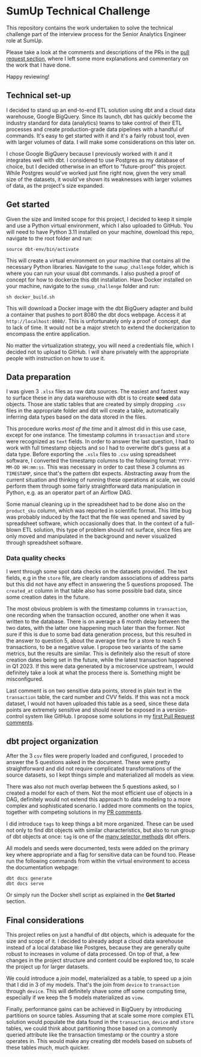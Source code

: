 # SumUp Technical Challenge

This repository contains the work undertaken to solve the technical challenge part of the interview process for the Senior Analytics Engineer role at SumUp.

Please take a look at the comments and descriptions of the PRs in the [pull request section](https://github.com/cscalisi/SumUp_Challenge/pulls?q=is%3Apr+is%3Aclosed), where I left some more explanations and commentary on the work that I have done. 

Happy reviewing!

## Technical set-up

I decided to stand up an end-to-end ETL solution using dbt and a cloud data warehouse, Google BigQuery. Since its launch, dbt has quickly become the industry standard for data (analytics) teams to take control of their ETL processes and create production-grade data pipelines with a handful of commands. It's easy to get started with it and it's a fairly robust tool, even with larger volumes of data. I will make some considerations on this later on.

I chose Google BigQuery because I previously worked with it and it integrates well with dbt. I considered to use Postgres as my database of choice, but I decided otherwise in an effort to "future-proof" this project. While Postgres would've worked just fine right now, given the very small size of the datasets, it would've shown its weaknesses with larger volumes of data, as the project's size expanded.

## Get started

Given the size and limited scope for this project, I decided to keep it simple and use a Python virtual environment, which I also uploaded to GitHub. You will need to have Python 3.11 installed on your machine, download this repo, navigate to the root folder and run:

```shell
source dbt-env/bin/activate
```
This will create a virtual environment on your machine that contains all the necessary Python libraries. Navigate to the `sumup_challenge` folder, which is where you can run your usual dbt commands.
I also pushed a proof of concept for how to dockerize this dbt installation. Have Docker installed on your machine, navigate to the `sumup_challenge` folder and run:

```shell
sh docker_build.sh
```
This will download a Docker image with the dbt BigQuery adapter and build a container that pushes to port 8080 the dbt docs webpage. Access it at `http://localhost:8080/`. 
This is unfortunately only a proof of concept, due to lack of time. It would not be a major stretch to extend the dockerization to encompass the entire application.

No matter the virtualization strategy, you will need a credentials file, which I decided not to upload to GitHub. I will share privately with the appropriate people with instruction on how to use it.

## Data preparation

I was given 3 `.xlsx` files as raw data sources. The easiest and fastest way to surface these in any data warehouse with dbt is to create **seed** data objects. Those are static tables that are created by simply dropping `.csv` files in the appropriate folder and dbt will create a table, automatically inferring data types based on the data stored in the files. 

This procedure works *most of the time* and it almost did in this use case, except for one instance. The timestamp columns in `transaction` and `store` were recognized as `text` fields. In order to answer the last question, I had to work with full timestamp objects and so I had to overwrite dbt's guess at a data type.
Before exporting the `.xslx` files to `.csv` using spreadsheet software, I converted the timestamp columns to the following format: `YYYY-MM-DD HH:mm:ss`. This was necessary in order to cast these 3 columns as `TIMESTAMP`, since that's the pattern dbt expects. Abstracting away from the current situation and thinking of running these operations at scale, we could perform them through some fairly straightforward data manipulation in Python, e.g. as an operator part of an Airflow DAG.

Some manual cleaning up in the spreadsheet had to be done also on the `product_sku` column, which was reported in scientific format. This little bug was probably induced by the fact that the file was opened and saved by spreadsheet software, which occasionally does that. In the context of a full-blown ETL solution, this type of problem should not surface, since files are only moved and manipulated in the background and never visualized through spreadsheet software.


### Data quality checks

I went through some spot data checks on the datasets provided. The text fields, e.g in the `store` file, are clearly random associations of address parts but this did not have any effect in answering the 5 questions proposed. The `created_at` column in that table also has some possible bad data, since some creation dates in the future. 

The most obvious problem is with the timestamp columns in `transaction`, one recording when the transaction occured, another one when it was written to the database. There is on average a 6 month delay between the two dates, with the latter one happening much later than the former. Not sure if this is due to some bad data generation process, but this resulted in the answer to question 5, about the average time for a store to reach 5 transactions, to be a negative value. I propose two variants of the same metrics, but the results are similar. This is definitely also the result of store creation dates being set in the future, while the latest transaction happened in Q1 2023. If this were data generated by a microservice upstream, I would definitely take a look at what the process there is. Something might be misconfigured.

Last comment is on two sensitive data points, stored in plain text in the `transaction` table, the card number and CVV fields. If this was not a mock dataset, I would not haven uploaded this table as a seed, since these data points are extremely sensitive and should never be exposed in a version-control system like GitHub. I propose some solutions in my [first Pull Request comments](https://github.com/cscalisi/SumUp_Challenge/pull/1).

## dbt project organization

After the 3 `csv` files were properly loaded and configured, I proceded to answer the 5 questions asked in the document. These were pretty straightforward and did not require complicated transformations of the source datasets, so I kept things simple and materialized all models as view. 

There was also not much overlap between the 5 questions asked, so I created a model for each of them. Not the most efficient use of objects in a DAG, definitely would not extend this approach to data modeling to a more complex and sophisticated scenario. I added more comments on the topics, together with competing solutions in my [PR comments](https://github.com/cscalisi/SumUp_Challenge/pull/2).

I did introduce `tags` to keep things a bit more organized. These can be used not only to find dbt objects with similar characteristics, but also to run group of dbt objects at once: `tag` is one of the [many selector methods](https://docs.getdbt.com/reference/node-selection/methods) dbt offers.

All models and seeds were documented, tests were added on the primary key where appropriate and a flag for sensitive data can be found too. Please run the following commands from within the virtual environment to access the documentation webpage:

```shell
dbt docs generate
dbt docs serve
```

Or simply run the Docker shell script as explained in the **Get Started** section.

## Final considerations

This project relies on just a handful of dbt objects, which is adequate for the size and scope of it. I decided to already adopt a cloud data warehouse instead of a local database like Postgres, because they are generally quite robust to increases in volume of data processed. 
On top of that, a few changes in the project structure and content could be explored too, to scale the project up for larger datasets. 

We could introduce a *join* model, materialized as a table, to speed up a join that I did in 3 of my models. That's the join from `device` to `transaction` through `device`. This will definitely shave some off some computing time, especially if we keep the 5 models materialized as `view`. 

Finally, performance gains can be achieved in BigQuery by introducing partitions on source tables. Assuming that at scale some more complex ETL solution would populate the data found in the `transaction`, `device` and `store` tables, we could think about partitioning those based on a commonly queried attribute like the transaction timestamp or the country a store operates in. This would make any creating dbt models based on subsets of these tables much, much quicker.

